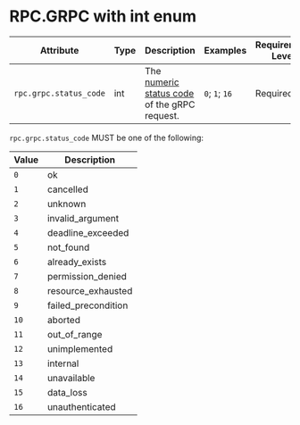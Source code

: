 # RPC.GRPC with int enum

<!-- semconv rpc.grpc -->
| Attribute  | Type | Description  | Examples  | Requirement Level |
|---|---|---|---|---|
| `rpc.grpc.status_code` | int | The [numeric status code](https://github.com/grpc/grpc/blob/v1.33.2/doc/statuscodes.md) of the gRPC request. | `0`; `1`; `16` | Required |

`rpc.grpc.status_code` MUST be one of the following:

| Value  | Description |
|---|---|
| `0` | ok |
| `1` | cancelled |
| `2` | unknown |
| `3` | invalid_argument |
| `4` | deadline_exceeded |
| `5` | not_found |
| `6` | already_exists |
| `7` | permission_denied |
| `8` | resource_exhausted |
| `9` | failed_precondition |
| `10` | aborted |
| `11` | out_of_range |
| `12` | unimplemented |
| `13` | internal |
| `14` | unavailable |
| `15` | data_loss |
| `16` | unauthenticated |
<!-- endsemconv -->
